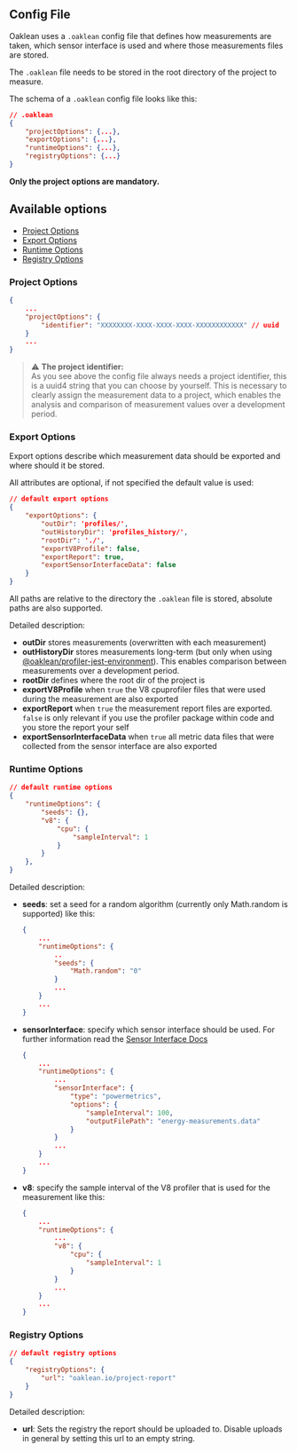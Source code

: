 ## Config File
Oaklean uses a `.oaklean` config file that defines how measurements are taken, which sensor interface is used and where those measurements files are stored.

The `.oaklean` file needs to be stored in the root directory of the project to measure.

The schema of a `.oaklean` config file looks like this:

```json
// .oaklean
{
	"projectOptions": {...},
	"exportOptions": {...},
	"runtimeOptions": {...},
	"registryOptions": {...}
}
```
**Only the project options are mandatory.**


## Available options

<ul>
	<li><a href='#project-options'>Project Options</a></li>
	<li><a href='#export-options'>Export Options</a></li>
	<li><a href='#runtime-options'>Runtime Options</a></li>
	<li><a href='#registry-options'>Registry Options</a></li>
</ul>



### Project Options
```json
{
	...
	"projectOptions": {
		"identifier": "XXXXXXXX-XXXX-XXXX-XXXX-XXXXXXXXXXXX" // uuid
	}
	...
}
```
> :warning: **The project identifier:**<br>
> As you see above the config file always needs a project identifier, this is a uuid4 string that you can choose by yourself. This is necessary to clearly assign the measurement data to a project, which enables the analysis and comparison of measurement values over a development period.

### Export Options
Export options describe which measurement data should be exported and where should it be stored.

All attributes are optional, if not specified the default value is used:
```json
// default export options
{
	"exportOptions": {
		"outDir": 'profiles/',
		"outHistoryDir": 'profiles_history/',
		"rootDir": './',
		"exportV8Profile": false,
		"exportReport": true,
		"exportSensorInterfaceData": false
	}
}
```
All paths are relative to the directory the `.oaklean` file is stored, absolute paths are also supported.


Detailed description:
- **outDir** stores measurements (overwritten with each measurement)
- **outHistoryDir** stores measurements long-term (but only when using [@oaklean/profiler-jest-environment](../packages/profiler-jest-environment/README.md)). This enables comparison between measurements over a development period.
- **rootDir** defines where the root dir of the project is
- **exportV8Profile** when `true` the V8 cpuprofiler files that were used during the measurement are also exported
- **exportReport** when `true` the measurement report files are exported. `false` is only relevant if you use the profiler package within code and you store the report your self
- **exportSensorInterfaceData** when `true` all metric data files that were collected from the sensor interface are also exported

### Runtime Options
```json
// default runtime options
{
	"runtimeOptions": {
		"seeds": {},
		"v8": {
			"cpu": {
				"sampleInterval": 1
			}
		}
	},
}
```


Detailed description:
- **seeds**: set a seed for a random algorithm (currently only Math.random is supported) like this:
	```json
	{
		...
		"runtimeOptions": {
			..
			"seeds": {
				"Math.random": "0"
			}
			...
		}
		...
	}
	```
- **sensorInterface**: specify which sensor interface should be used. For further information read the [Sensor Interface Docs](SensorInterfaces.md)
	```json
	{
		...
		"runtimeOptions": {
			...
			"sensorInterface": {
				"type": "powermetrics",
				"options": {
					"sampleInterval": 100,
					"outputFilePath": "energy-measurements.data"
				}
			}
			...
		}
		...
	}
	```
- **v8**: specify the sample interval of the V8 profiler that is used for the measurement like this:
	```json
	{
		...
		"runtimeOptions": {
			...
			"v8": {
				"cpu": {
					"sampleInterval": 1
				}
			}
			...
		}
		...
	}
	```

### Registry Options

```json
// default registry options
{
	"registryOptions": {
		"url": "oaklean.io/project-report"
	}
}
```

Detailed description:
- **url**: Sets the registry the report should be uploaded to. Disable uploads in general by setting this url to an empty string.